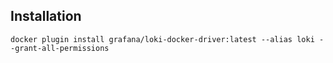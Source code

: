 ## Installation

```
docker plugin install grafana/loki-docker-driver:latest --alias loki --grant-all-permissions
```
